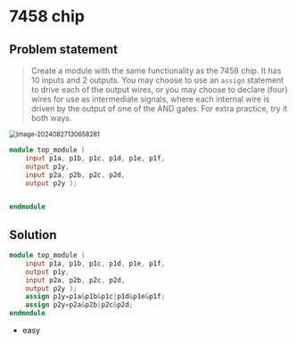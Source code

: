 # 7458 chip

## Problem statement

> Create a module with the same functionality as the 7458 chip. It has 10 inputs and 2 outputs. You may choose to use an `assign` statement to drive each of the output wires, or you may choose to declare (four) wires for use as intermediate signals, where each internal wire is driven by the output of one of the AND gates. For extra practice, try it both ways.

<img src="../assets/image-20240827130658281.png" alt="image-20240827130658281" style="zoom:80%;" />

```verilog
module top_module ( 
    input p1a, p1b, p1c, p1d, p1e, p1f,
    output p1y,
    input p2a, p2b, p2c, p2d,
    output p2y );


endmodule
```

##  Solution

```verilog
module top_module ( 
    input p1a, p1b, p1c, p1d, p1e, p1f,
    output p1y,
    input p2a, p2b, p2c, p2d,
    output p2y );
	assign p1y=p1a&p1b&p1c|p1d&p1e&p1f;
    assign p2y=p2a&p2b|p2c&p2d;
endmodule
```
* easy

